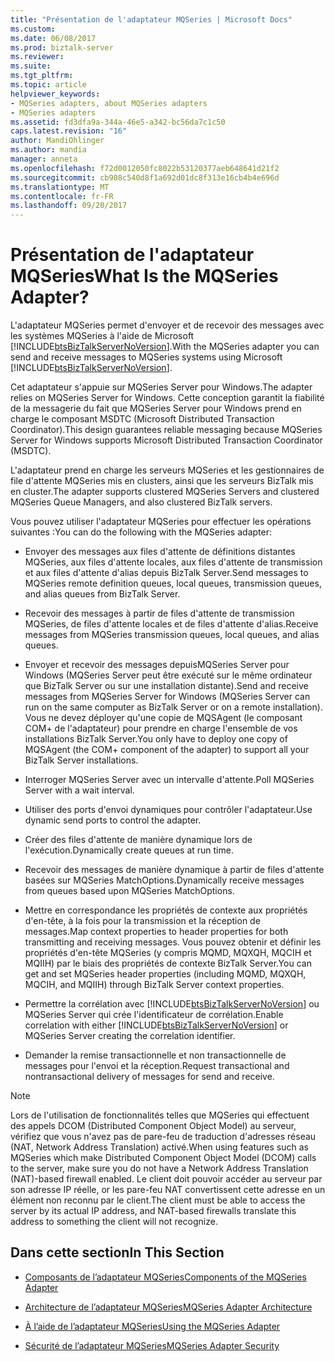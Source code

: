 ```yaml
---
title: "Présentation de l'adaptateur MQSeries | Microsoft Docs"
ms.custom: 
ms.date: 06/08/2017
ms.prod: biztalk-server
ms.reviewer: 
ms.suite: 
ms.tgt_pltfrm: 
ms.topic: article
helpviewer_keywords:
- MQSeries adapters, about MQSeries adapters
- MQSeries adapters
ms.assetid: fd3dfa9a-344a-46e5-a342-bc56da7c1c50
caps.latest.revision: "16"
author: MandiOhlinger
ms.author: mandia
manager: anneta
ms.openlocfilehash: f72d0012050fc8022b53120377aeb648641d21f2
ms.sourcegitcommit: cb908c540d8f1a692d01dc8f313e16cb4b4e696d
ms.translationtype: MT
ms.contentlocale: fr-FR
ms.lasthandoff: 09/20/2017
---
```

# <a name="what-is-the-mqseries-adapter"></a><span data-ttu-id="6b23b-103">Présentation de l'adaptateur MQSeries</span><span class="sxs-lookup"><span data-stu-id="6b23b-103">What Is the MQSeries Adapter?</span></span>
<span data-ttu-id="6b23b-104">L'adaptateur MQSeries permet d'envoyer et de recevoir des messages avec les systèmes MQSeries à l'aide de Microsoft [!INCLUDE[btsBizTalkServerNoVersion](../includes/btsbiztalkservernoversion-md.md)].</span><span class="sxs-lookup"><span data-stu-id="6b23b-104">With the MQSeries adapter you can send and receive messages to MQSeries systems using Microsoft [!INCLUDE[btsBizTalkServerNoVersion](../includes/btsbiztalkservernoversion-md.md)].</span></span>  
  
 <span data-ttu-id="6b23b-105">Cet adaptateur s'appuie sur MQSeries Server pour Windows.</span><span class="sxs-lookup"><span data-stu-id="6b23b-105">The adapter relies on MQSeries Server for Windows.</span></span> <span data-ttu-id="6b23b-106">Cette conception garantit la fiabilité de la messagerie du fait que MQSeries Server pour Windows prend en charge le composant MSDTC (Microsoft Distributed Transaction Coordinator).</span><span class="sxs-lookup"><span data-stu-id="6b23b-106">This design guarantees reliable messaging because MQSeries Server for Windows supports Microsoft Distributed Transaction Coordinator (MSDTC).</span></span>  
  
 <span data-ttu-id="6b23b-107">L'adaptateur prend en charge les serveurs MQSeries et les gestionnaires de file d'attente MQSeries mis en clusters, ainsi que les serveurs BizTalk mis en cluster.</span><span class="sxs-lookup"><span data-stu-id="6b23b-107">The adapter supports clustered MQSeries Servers and clustered MQSeries Queue Managers, and also clustered BizTalk servers.</span></span>  
  
 <span data-ttu-id="6b23b-108">Vous pouvez utiliser l'adaptateur MQSeries pour effectuer les opérations suivantes :</span><span class="sxs-lookup"><span data-stu-id="6b23b-108">You can do the following with the MQSeries adapter:</span></span>  
  
-   <span data-ttu-id="6b23b-109">Envoyer des messages aux files d'attente de définitions distantes MQSeries, aux files d'attente locales, aux files d'attente de transmission et aux files d'attente d'alias depuis BizTalk Server.</span><span class="sxs-lookup"><span data-stu-id="6b23b-109">Send messages to MQSeries remote definition queues, local queues, transmission queues, and alias queues from BizTalk Server.</span></span>  
  
-   <span data-ttu-id="6b23b-110">Recevoir des messages à partir de files d'attente de transmission MQSeries, de files d'attente locales et de files d'attente d'alias.</span><span class="sxs-lookup"><span data-stu-id="6b23b-110">Receive messages from MQSeries transmission queues, local queues, and alias queues.</span></span>  
  
-   <span data-ttu-id="6b23b-111">Envoyer et recevoir des messages depuisMQSeries Server pour Windows (MQSeries Server peut être exécuté sur le même ordinateur que BizTalk Server ou sur une installation distante).</span><span class="sxs-lookup"><span data-stu-id="6b23b-111">Send and receive messages from MQSeries Server for Windows (MQSeries Server can run on the same computer as BizTalk Server or on a remote installation).</span></span> <span data-ttu-id="6b23b-112">Vous ne devez déployer qu'une copie de MQSAgent (le composant COM+ de l'adaptateur) pour prendre en charge l'ensemble de vos installations BizTalk Server.</span><span class="sxs-lookup"><span data-stu-id="6b23b-112">You only have to deploy one copy of MQSAgent (the COM+ component of the adapter) to support all your BizTalk Server installations.</span></span>  
  
-   <span data-ttu-id="6b23b-113">Interroger MQSeries Server avec un intervalle d'attente.</span><span class="sxs-lookup"><span data-stu-id="6b23b-113">Poll MQSeries Server with a wait interval.</span></span>  
  
-   <span data-ttu-id="6b23b-114">Utiliser des ports d'envoi dynamiques pour contrôler l'adaptateur.</span><span class="sxs-lookup"><span data-stu-id="6b23b-114">Use dynamic send ports to control the adapter.</span></span>  
  
-   <span data-ttu-id="6b23b-115">Créer des files d'attente de manière dynamique lors de l'exécution.</span><span class="sxs-lookup"><span data-stu-id="6b23b-115">Dynamically create queues at run time.</span></span>  
  
-   <span data-ttu-id="6b23b-116">Recevoir des messages de manière dynamique à partir de files d'attente basées sur MQSeries MatchOptions.</span><span class="sxs-lookup"><span data-stu-id="6b23b-116">Dynamically receive messages from queues based upon MQSeries MatchOptions.</span></span>  
  
-   <span data-ttu-id="6b23b-117">Mettre en correspondance les propriétés de contexte aux propriétés d'en-tête, à la fois pour la transmission et la réception de messages.</span><span class="sxs-lookup"><span data-stu-id="6b23b-117">Map context properties to header properties for both transmitting and receiving messages.</span></span> <span data-ttu-id="6b23b-118">Vous pouvez obtenir et définir les propriétés d'en-tête MQSeries (y compris MQMD, MQXQH, MQCIH et MQIIH) par le biais des propriétés de contexte BizTalk Server.</span><span class="sxs-lookup"><span data-stu-id="6b23b-118">You can get and set MQSeries header properties (including MQMD, MQXQH, MQCIH, and MQIIH) through BizTalk Server context properties.</span></span>  
  
-   <span data-ttu-id="6b23b-119">Permettre la corrélation avec [!INCLUDE[btsBizTalkServerNoVersion](../includes/btsbiztalkservernoversion-md.md)] ou MQSeries Server qui crée l'identificateur de corrélation.</span><span class="sxs-lookup"><span data-stu-id="6b23b-119">Enable correlation with either [!INCLUDE[btsBizTalkServerNoVersion](../includes/btsbiztalkservernoversion-md.md)] or MQSeries Server creating the correlation identifier.</span></span>  
  
-   <span data-ttu-id="6b23b-120">Demander la remise transactionnelle et non transactionnelle de messages pour l'envoi et la réception.</span><span class="sxs-lookup"><span data-stu-id="6b23b-120">Request transactional and nontransactional delivery of messages for send and receive.</span></span>  
  
> [!NOTE]
>  <span data-ttu-id="6b23b-121">Lors de l'utilisation de fonctionnalités telles que MQSeries qui effectuent des appels DCOM (Distributed Component Object Model) au serveur, vérifiez que vous n'avez pas de pare-feu de traduction d'adresses réseau (NAT, Network Address Translation) activé.</span><span class="sxs-lookup"><span data-stu-id="6b23b-121">When using features such as MQSeries which make Distributed Component Object Model (DCOM) calls to the server, make sure you do not have a Network Address Translation (NAT)-based firewall enabled.</span></span> <span data-ttu-id="6b23b-122">Le client doit pouvoir accéder au serveur par son adresse IP réelle, or les pare-feu NAT convertissent cette adresse en un élément non reconnu par le client.</span><span class="sxs-lookup"><span data-stu-id="6b23b-122">The client must be able to access the server by its actual IP address, and NAT-based firewalls translate this address to something the client will not recognize.</span></span>  
  
## <a name="in-this-section"></a><span data-ttu-id="6b23b-123">Dans cette section</span><span class="sxs-lookup"><span data-stu-id="6b23b-123">In This Section</span></span>  
  
-   [<span data-ttu-id="6b23b-124">Composants de l’adaptateur MQSeries</span><span class="sxs-lookup"><span data-stu-id="6b23b-124">Components of the MQSeries Adapter</span></span>](../core/components-of-the-mqseries-adapter.md)  
  
-   [<span data-ttu-id="6b23b-125">Architecture de l’adaptateur MQSeries</span><span class="sxs-lookup"><span data-stu-id="6b23b-125">MQSeries Adapter Architecture</span></span>](../core/mqseries-adapter-architecture.md)  
  
-   [<span data-ttu-id="6b23b-126">À l’aide de l’adaptateur MQSeries</span><span class="sxs-lookup"><span data-stu-id="6b23b-126">Using the MQSeries Adapter</span></span>](../core/using-the-mqseries-adapter.md)  
  
-   [<span data-ttu-id="6b23b-127">Sécurité de l’adaptateur MQSeries</span><span class="sxs-lookup"><span data-stu-id="6b23b-127">MQSeries Adapter Security</span></span>](../core/mqseries-adapter-security.md)